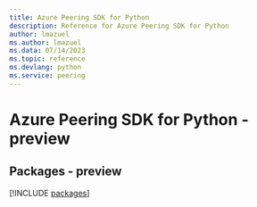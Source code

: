 ```yaml
---
title: Azure Peering SDK for Python
description: Reference for Azure Peering SDK for Python
author: lmazuel
ms.author: lmazuel
ms.data: 07/14/2023
ms.topic: reference
ms.devlang: python
ms.service: peering
---
```

# Azure Peering SDK for Python - preview
## Packages - preview
[!INCLUDE [packages](peering-index.md)]